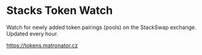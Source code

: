 # Stacks Token Watch

Watch for newly added token pairings (pools) on the StackSwap exchange. Updated every hour.

https://tokens.matronator.cz
